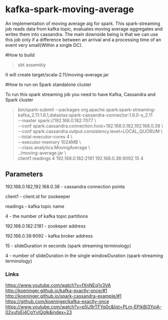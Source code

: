# kafka-spark-moving-average

An implementation of moving average alg for spark. This spark-streaming job reads data from kafka topic, evaluates moving average aggregates and writes them into cassandra. The main downside being is that we can use this job only if a difference between an arrival and a processing time of an event very small(Within a single DC). 

#How to build

> sbt assembly

It will create target/scala-2.11/moving-average.jar

#How to run on Spark standalone cluster

To run this spark streaming job you need to have Kafka, Cassandra and Spark cluster

> bin/spark-submit --packages org.apache.spark:spark-streaming-kafka_2.11:1.6.1,datastax:spark-cassandra-connector:1.6.0-s_2.11 \
  --master spark://192.168.0.182:7077 \  
  --conf spark.cassandra.connection.host=192.168.0.182,192.168.0.38 \  
  --conf spark.cassandra.output.consistency.level=LOCAL_QUORUM \  
  --total-executor-cores 4 \  
  --executor-memory 1024MB \  
  --class analytics.MovingAverage \  
  ../moving-average.jar \  
  client1 readings 4 192.168.0.182:2181 192.168.0.38:9092 15 4

## Parameters 

192.168.0.182,192.168.0.38 - cassandra connection points

client1 - client.id for zookeeper

readings - kafka topic name

4 - the number of kafka topic partitions  

192.168.0.182:2181 - zookeper address

192.168.0.38:9092 - kafka broker address 

15 - slideDuration in seconds (spark streaming terminology)
 
4 - number of slideDuration in the single windowDuration (spark-streaming terminology) 


### Links ###
https://www.youtube.com/watch?v=fXnNEq1v3VA
http://koeninger.github.io/kafka-exactly-once/#1
http://koeninger.github.io/spark-cassandra-example/#1
https://github.com/koeninger/kafka-exactly-once
https://www.youtube.com/watch?v=p5U9rTFYq0c&list=PLm-EPIkBI3YoiA-02vufoEj4CgYvIQgIk&index=23